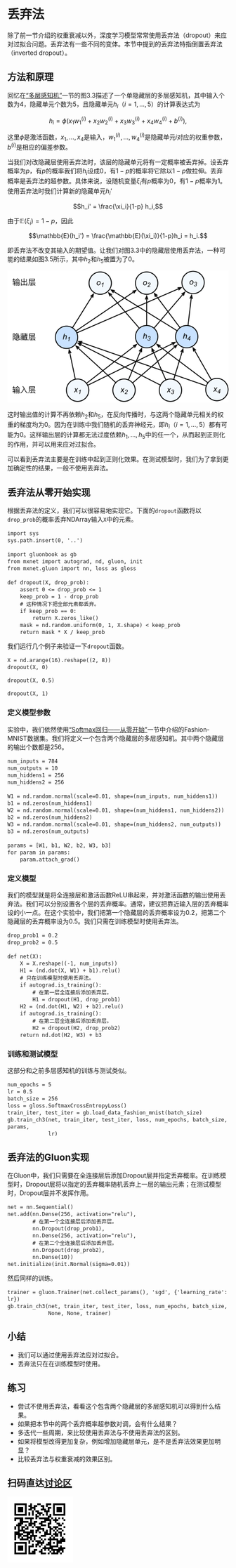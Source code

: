 # 丢弃法

除了前一节介绍的权重衰减以外，深度学习模型常常使用丢弃法（dropout）来应对过拟合问题。丢弃法有一些不同的变体。本节中提到的丢弃法特指倒置丢弃法（inverted dropout）。

## 方法和原理

回忆在[“多层感知机”](mlp.md)一节的图3.3描述了一个单隐藏层的多层感知机，其中输入个数为4，隐藏单元个数为5，且隐藏单元$h_i$（$i=1, \ldots, 5$）的计算表达式为

$$h_i = \phi\left(x_1 w_1^{(i)} + x_2 w_2^{(i)} + x_3 w_3^{(i)} + x_4 w_4^{(i)} + b^{(i)}\right),$$

这里$\phi$是激活函数，$x_1, \ldots, x_4$是输入，$w_1^{(i)}, \ldots, w_4^{(i)}$是隐藏单元$i$对应的权重参数，$b^{(i)}$是相应的偏差参数。

当我们对改隐藏层使用丢弃法时，该层的隐藏单元将有一定概率被丢弃掉。设丢弃概率为$p$，有$p$的概率我们将$h_i$设成0，有$1-p$的概率将它除以$1-p$做拉伸。丢弃概率是丢弃法的超参数。具体来说，设随机变量$\xi_i$有$p$概率为0，有$1-p$概率为1。使用丢弃法时我们计算新的隐藏单元$h_i'$

$$h_i' = \frac{\xi_i}{1-p} h_i,$$

由于$\mathbb{E}(\xi_i) = 1-p$，因此

$$\mathbb{E}(h_i') = \frac{\mathbb{E}(\xi_i)}{1-p}h_i = h_i.$$

即丢弃法不改变其输入的期望值。让我们对图3.3中的隐藏层使用丢弃法，一种可能的结果如图3.5所示，其中$h_2$和$h_5$被置为了0。

![隐藏层使用了丢弃法的多层感知机。](../img/dropout.svg)

这时输出值的计算不再依赖$h_2$和$h_5$，在反向传播时，与这两个隐藏单元相关的权重的梯度均为0。因为在训练中我们随机的丢弃神经元，即$h_i$（$i=1, \ldots, 5$）都有可能为0。这样输出层的计算都无法过度依赖$h_1, \ldots, h_5$中的任一个，从而起到正则化的作用，并可以用来应对过拟合。

可以看到丢弃法主要是在训练中起到正则化效果。在测试模型时，我们为了拿到更加确定性的结果，一般不使用丢弃法。

## 丢弃法从零开始实现

根据丢弃法的定义，我们可以很容易地实现它。下面的`dropout`函数将以`drop_prob`的概率丢弃NDArray输入`X`中的元素。

```{.python .input}
import sys
sys.path.insert(0, '..')

import gluonbook as gb
from mxnet import autograd, nd, gluon, init
from mxnet.gluon import nn, loss as gloss

def dropout(X, drop_prob):
    assert 0 <= drop_prob <= 1
    keep_prob = 1 - drop_prob
    # 这种情况下把全部元素都丢弃。
    if keep_prob == 0:
        return X.zeros_like()
    mask = nd.random.uniform(0, 1, X.shape) < keep_prob
    return mask * X / keep_prob
```

我们运行几个例子来验证一下`dropout`函数。

```{.python .input}
X = nd.arange(16).reshape((2, 8))
dropout(X, 0)
```

```{.python .input}
dropout(X, 0.5)
```

```{.python .input}
dropout(X, 1)
```

### 定义模型参数

实验中，我们依然使用[“Softmax回归——从零开始”](softmax-regression-scratch.md)一节中介绍的Fashion-MNIST数据集。我们将定义一个包含两个隐藏层的多层感知机。其中两个隐藏层的输出个数都是256。

```{.python .input}
num_inputs = 784
num_outputs = 10
num_hiddens1 = 256
num_hiddens2 = 256

W1 = nd.random.normal(scale=0.01, shape=(num_inputs, num_hiddens1))
b1 = nd.zeros(num_hiddens1)
W2 = nd.random.normal(scale=0.01, shape=(num_hiddens1, num_hiddens2))
b2 = nd.zeros(num_hiddens2)
W3 = nd.random.normal(scale=0.01, shape=(num_hiddens2, num_outputs))
b3 = nd.zeros(num_outputs)

params = [W1, b1, W2, b2, W3, b3]
for param in params:
    param.attach_grad()
```

### 定义模型

我们的模型就是将全连接层和激活函数ReLU串起来，并对激活函数的输出使用丢弃法。我们可以分别设置各个层的丢弃概率。通常，建议把靠近输入层的丢弃概率设的小一点。在这个实验中，我们把第一个隐藏层的丢弃概率设为0.2，把第二个隐藏层的丢弃概率设为0.5。我们只需在训练模型时使用丢弃法。

```{.python .input}
drop_prob1 = 0.2
drop_prob2 = 0.5

def net(X):
    X = X.reshape((-1, num_inputs))
    H1 = (nd.dot(X, W1) + b1).relu()
    # 只在训练模型时使用丢弃法。
    if autograd.is_training():
        # 在第一层全连接后添加丢弃层。
        H1 = dropout(H1, drop_prob1)
    H2 = (nd.dot(H1, W2) + b2).relu()
    if autograd.is_training():
        # 在第二层全连接后添加丢弃层。
        H2 = dropout(H2, drop_prob2)
    return nd.dot(H2, W3) + b3
```

### 训练和测试模型

这部分和之前多层感知机的训练与测试类似。

```{.python .input}
num_epochs = 5
lr = 0.5
batch_size = 256
loss = gloss.SoftmaxCrossEntropyLoss()
train_iter, test_iter = gb.load_data_fashion_mnist(batch_size)
gb.train_ch3(net, train_iter, test_iter, loss, num_epochs, batch_size, params,
             lr)
```

## 丢弃法的Gluon实现

在Gluon中，我们只需要在全连接层后添加Dropout层并指定丢弃概率。在训练模型时，Dropout层将以指定的丢弃概率随机丢弃上一层的输出元素；在测试模型时，Dropout层并不发挥作用。

```{.python .input}
net = nn.Sequential()
net.add(nn.Dense(256, activation="relu"),
        # 在第一个全连接层后添加丢弃层。
        nn.Dropout(drop_prob1),
        nn.Dense(256, activation="relu"),
        # 在第二个全连接层后添加丢弃层。
        nn.Dropout(drop_prob2),
        nn.Dense(10))
net.initialize(init.Normal(sigma=0.01))
```

然后同样的训练。

```{.python .input}
trainer = gluon.Trainer(net.collect_params(), 'sgd', {'learning_rate': lr})
gb.train_ch3(net, train_iter, test_iter, loss, num_epochs, batch_size,
             None, None, trainer)
```

## 小结

* 我们可以通过使用丢弃法应对过拟合。
* 丢弃法只在在训练模型时使用。

## 练习

- 尝试不使用丢弃法，看看这个包含两个隐藏层的多层感知机可以得到什么结果。
- 如果把本节中的两个丢弃概率超参数对调，会有什么结果？
- 多迭代一些周期，来比较使用丢弃法与不使用丢弃法的区别。
- 如果将模型改得更加复杂，例如增加隐藏层单元，是不是丢弃法效果更加明显？
- 比较丢弃法与权重衰减的效果区别。

## 扫码直达[讨论区](https://discuss.gluon.ai/t/topic/1278)

![](../img/qr_dropout.svg)
